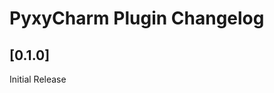<!-- Keep a Changelog guide -> https://keepachangelog.com -->
<!-- See https://github.com/JetBrains/gradle-changelog-plugin -->

# PyxyCharm Plugin Changelog

## [0.1.0]
Initial Release
